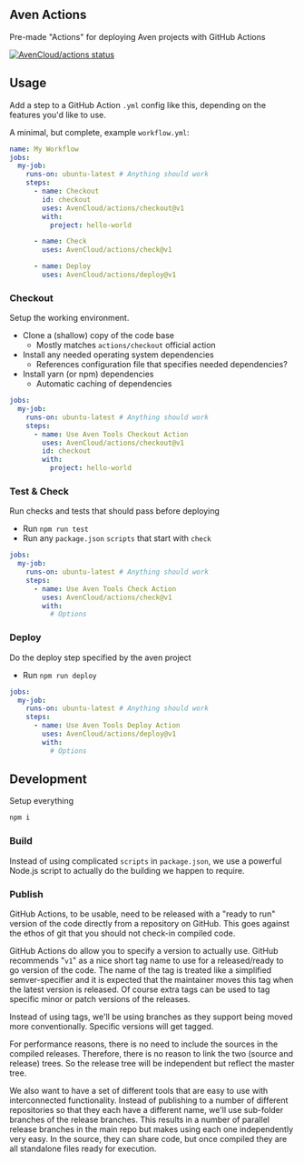## Aven Actions

Pre-made "Actions" for deploying Aven projects with GitHub Actions

[![AvenCloud/actions status](https://github.com/AvenCloud/actions/workflows/Main/badge.svg?branch=master)](https://github.com/AvenCloud/actions/actions?query=branch%3Amaster)

## Usage

Add a step to a GitHub Action `.yml` config like this, depending on the features you'd like to use.

A minimal, but complete, example `workflow.yml`:

```yml
name: My Workflow
jobs:
  my-job:
    runs-on: ubuntu-latest # Anything should work
    steps:
      - name: Checkout
        id: checkout
        uses: AvenCloud/actions/checkout@v1
        with:
          project: hello-world

      - name: Check
        uses: AvenCloud/actions/check@v1

      - name: Deploy
        uses: AvenCloud/actions/deploy@v1
```

### Checkout

Setup the working environment.

- Clone a (shallow) copy of the code base
  - Mostly matches `actions/checkout` official action
- Install any needed operating system dependencies
  - References configuration file that specifies needed dependencies?
- Install yarn (or npm) dependencies
  - Automatic caching of dependencies

```yml
jobs:
  my-job:
    runs-on: ubuntu-latest # Anything should work
    steps:
      - name: Use Aven Tools Checkout Action
        uses: AvenCloud/actions/checkout@v1
        id: checkout
        with:
          project: hello-world
```

### Test & Check

Run checks and tests that should pass before deploying

- Run `npm run test`
- Run any `package.json` `scripts` that start with `check`

```yml
jobs:
  my-job:
    runs-on: ubuntu-latest # Anything should work
    steps:
      - name: Use Aven Tools Check Action
        uses: AvenCloud/actions/check@v1
        with:
          # Options
```

### Deploy

Do the deploy step specified by the aven project

- Run `npm run deploy`

```yml
jobs:
  my-job:
    runs-on: ubuntu-latest # Anything should work
    steps:
      - name: Use Aven Tools Deploy Action
        uses: AvenCloud/actions/deploy@v1
        with:
          # Options
```

## Development

Setup everything

```bash
npm i
```

### Build

Instead of using complicated `scripts` in `package.json`, we use a powerful Node.js script to actually do the building we happen to require.

### Publish

GitHub Actions, to be usable, need to be released with a "ready to run" version of the code directly from a repository on GitHub.
This goes against the ethos of git that you should not check-in compiled code.

GitHub Actions do allow you to specify a version to actually use.
GitHub recommends "`v1`" as a nice short tag name to use for a released/ready to go version of the code.
The name of the tag is treated like a simplified semver-specifier and it is expected that the maintainer moves this tag when the latest version is released.
Of course extra tags can be used to tag specific minor or patch versions of the releases.

Instead of using tags, we'll be using branches as they support being moved more conventionally.
Specific versions will get tagged.

For performance reasons, there is no need to include the sources in the compiled releases.
Therefore, there is no reason to link the two (source and release) trees.
So the release tree will be independent but reflect the master tree.

We also want to have a set of different tools that are easy to use with interconnected functionality.
Instead of publishing to a number of different repositories so that they each have a different name, we'll use sub-folder branches of the release branches.
This results in a number of parallel release branches in the main repo but makes using each one independently very easy.
In the source, they can share code, but once compiled they are all standalone files ready for execution.
